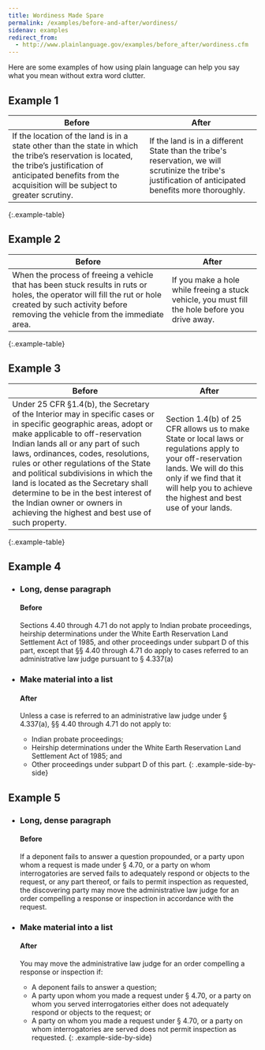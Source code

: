 ```yaml
---
title: Wordiness Made Spare
permalink: /examples/before-and-after/wordiness/
sidenav: examples
redirect_from:
  - http://www.plainlanguage.gov/examples/before_after/wordiness.cfm
---
```


Here are some examples of how using plain language can help you say what you mean without extra word clutter.

## Example 1

Before | After
--- | ---
If the location of the land is in a state other than the state in which the tribe’s reservation is located, the tribe’s justification of anticipated benefits from the acquisition will be subject to greater scrutiny. | If the land is in a different State than the tribe's reservation, we will scrutinize the tribe's justification of anticipated benefits more thoroughly.
{:.example-table}

## Example 2

Before | After
--- | ---
When the process of freeing a vehicle that has been stuck results in ruts or holes, the operator will fill the rut or hole created by such activity before removing the vehicle from the immediate area. | If you make a hole while freeing a stuck vehicle, you must fill the hole before you drive away.
{:.example-table}

## Example 3

Before | After
--- | ---
Under 25 CFR §1.4(b), the Secretary of the Interior may in specific cases or in specific geographic areas, adopt or make applicable to off-reservation Indian lands all or any part of such laws, ordinances, codes, resolutions, rules or other regulations of the State and political subdivisions in which the land is located as the Secretary shall determine to be in the best interest of the Indian owner or owners in achieving the highest and best use of such property. | Section 1.4(b) of 25 CFR allows us to make State or local laws or regulations apply to your off-reservation lands. We will do this only if we find that it will help you to achieve the highest and best use of your lands.
{:.example-table}

## Example 4

* ### Long, dense paragraph
  #### Before

  Sections 4.40 through 4.71 do not apply to Indian probate proceedings, heirship determinations under the White Earth Reservation Land Settlement Act of 1985, and other proceedings under subpart D of this part, except that §§ 4.40 through 4.71 do apply to cases referred to an administrative law judge pursuant to § 4.337(a)

* ### Make material into a list
  #### After

  Unless a case is referred to an administrative law judge under § 4.337(a), §§ 4.40 through 4.71 do not apply to:

  - Indian probate proceedings;
  - Heirship determinations under the White Earth Reservation Land Settlement Act of 1985; and
  - Other proceedings under subpart D of this part.
{: .example-side-by-side}

## Example 5

* ### Long, dense paragraph
  #### Before

  If a deponent fails to answer a question propounded, or a party upon whom a request is made under § 4.70, or a party on whom interrogatories are served fails to adequately respond or objects to the request, or any part thereof, or fails to permit inspection as requested, the discovering party may move the administrative law judge for an order compelling a response or inspection in accordance with the request.

* ### Make material into a list
  #### After

  You may move the administrative law judge for an order compelling a response or inspection if:

  - A deponent fails to answer a question;
  - A party upon whom you made a request under § 4.70, or a party on whom you served interrogatories either does not adequately respond or objects to the request; or
  - A party on whom you made a request under § 4.70, or a party on whom interrogatories are served does not permit inspection as requested.
{: .example-side-by-side}
